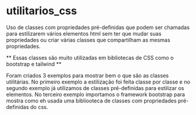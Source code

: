 # utilitarios_css
Uso de classes com propriedades pré-definidas que podem ser chamadas para estilizarem vários elementos html sem ter que mudar suas propriedades ou criar várias classes que compartilham as mesmas propriedades.

** Essas classes são muito utilizadas em bibliotecas de CSS como o bootstrap e tailwind ** 

Foram criados 3 exemplos para mostrar bem o que são as classes utilitárias. 
No primeiro exemplo a estilização foi feita classe por classe e no segundo exemplo já utilizamos de classes pré-definidas para estilizar os elementos. No terceiro exemplo importamos o framework bootstrap para mostra como eh usada uma bibliooteca de classes com propriedades pré-definidas do css.





